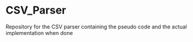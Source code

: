 # CSV_Parser
Repository for the CSV parser containing the pseudo code and the actual implementation when done
